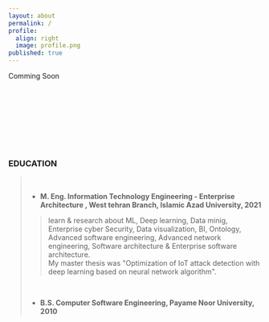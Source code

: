 ```yaml
---
layout: about
permalink: /
profile:
  align: right
  image: profile.png
published: true
---
```


Comming Soon


<!--
[Gradfolio](https://github.com/jitinnair1/gradfolio){:target="_blank"} is a responsive, dark-mode ready Jekyll theme designed keeping academia in mind. The easiest way to install the theme is to fork it using GitHub. Check the README file for [instructions](https://github.com/jitinnair1/gradfolio#installation){:target="_blank"}.
<!--
If you want to use this space to write your biography here, edit the `index.md` file. You can put a picture in, too. Rename your picture to `profile.png` and put it in the `assets/images/` folder.
<!--
The social-icons footer can be used to link profiles from GitHub, OrcID and ReasearchGate aprart form the usual Twitter, LinkedIn and Facebook. You can add your user ID in the `_config.yml` file to link your accounts.
-->


<br><br><br><br><br><br><br>

### EDUCATION
>​
>- <strong> M. Eng. Information Technology Engineering - Enterprise Architecture ,  West tehran Branch, Islamic Azad University, 2021 </strong>
>
>><p>learn & research about ML, Deep learning, Data minig, Enterprise cyber Security, Data visualization, BI, Ontology, Advanced software engineering, Advanced network engineering, Software architecture & Enterprise software architecture.<br>My  master thesis was "Optimization of IoT attack detection with deep learning based on neural network algorithm". </p>
>​
>- <strong> B.S. Computer Software Engineering, Payame Noor University, 2010 </strong>
>
